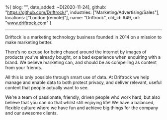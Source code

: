 %{
  blog: "",
  date_added: ~D[2020-11-24],
  github: "https://github.com/Driftrock/",
  industries: ["Marketing/Advertising/Sales"],
  locations: ["London (remote)"],
  name: "Driftrock",
  old_id: 649,
  url: "www.driftrock.com"
}

---

Driftock is a marketing technology business founded in 2014 on a mission to make marketing better.

There’s no excuse for being chased around the internet by images of products you’ve already bought, or a bad experience when enquiring with a brand. We believe marketing can, and should be as compelling as content from your friends.

All this is only possible through smart use of data. At Driftrock we help manage and enable data to both protect privacy, and deliver relevant, useful content that people actually want to see.

We’re a team of passionate, friendly, driven people who work hard, but also believe that you can do that whilst still enjoying life! We have a balanced, flexible culture where we have fun and achieve big things for the company and our awesome clients.
